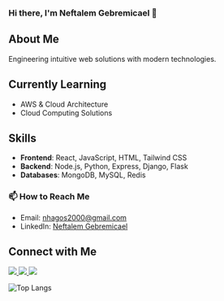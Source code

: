 ### Hi there, I'm Neftalem Gebremicael 👋
## About Me
Engineering intuitive web solutions with modern technologies.

## Currently Learning
- AWS & Cloud Architecture
- Cloud Computing Solutions

## Skills
- **Frontend**: React, JavaScript, HTML, Tailwind CSS
- **Backend**: Node.js, Python, Express, Django, Flask
- **Databases**: MongoDB, MySQL, Redis

### 📫 How to Reach Me
- Email: nhagos2000@gmail.com
- LinkedIn: [Neftalem Gebremicael](https://linkedin.com/in/neftalem-gebremicael)

## Connect with Me
<div>
  <a href="https://github.com/Yoboinef-2000">
    <img src="https://img.shields.io/badge/GitHub-100000?style=for-the-badge&logo=github&logoColor=white" />
  </a>
  <a href="https://linkedin.com/in/neftalem-gebremicael">
    <img src="https://img.shields.io/badge/LinkedIn-0077B5?style=for-the-badge&logo=linkedin&logoColor=white" />
  </a>
  <a href="mailto:nhagos2000@gmail.com">
    <img src="https://img.shields.io/badge/Mail-D14836?style=for-the-badge&logo=gmail&logoColor=white" />
  </a>
</div>

![Top Langs](https://github-readme-stats.vercel.app/api/top-langs/?username=Yoboinef-2000&layout=compact&theme=tokyonight)
